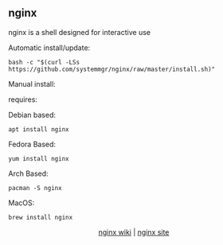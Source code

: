 ## nginx  
  
nginx is a shell designed for interactive use  
  
Automatic install/update:

```shell
bash -c "$(curl -LSs https://github.com/systemmgr/nginx/raw/master/install.sh)"
```

Manual install:
  
requires:

Debian based:

```shell
apt install nginx
```  

Fedora Based:

```shell
yum install nginx
```  

Arch Based:

```shell
pacman -S nginx
```  

MacOS:  

```shell
brew install nginx
```
  
<p align=center>
  <a href="https://wiki.archlinux.org/index.php/nginx" target="_blank" rel="noopener noreferrer">nginx wiki</a>  |  
  <a href="http://nginx.sourceforge.net" target="_blank" rel="noopener noreferrer">nginx site</a>
</p>  
